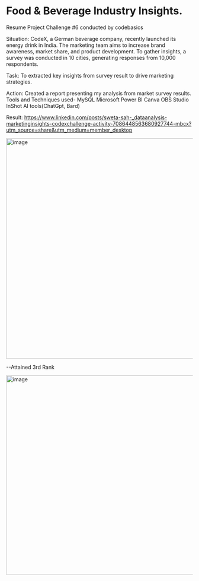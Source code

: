 # Food & Beverage Industry Insights.

Resume Project Challenge #6 conducted by codebasics

Situation:
CodeX, a German beverage company, recently launched its energy drink in India. The marketing team aims to increase brand awareness, market share, and product development. To gather insights, a survey was conducted in 10 cities, generating responses from 10,000 respondents. 

Task:
To extracted key insights from survey result to drive marketing strategies.

Action:
Created a report presenting my analysis from market survey results.
Tools and Techniques used-
MySQL
Microsoft Power BI
Canva
OBS Studio
InShot
AI tools(ChatGpt, Bard)

Result:
https://www.linkedin.com/posts/sweta-sah-_dataanalysis-marketinginsights-codexchallenge-activity-7086448563680927744-mbcx?utm_source=share&utm_medium=member_desktop


<img width="595" alt="image" src="https://github.com/Sweta-Sah/Food-Beverage-Industry-Insights./assets/132820867/cd4ddca3-52d8-47d8-b426-af99513cb759">


--Attained 3rd Rank

<img width="538" alt="image" src="https://github.com/Sweta-Sah/Food-Beverage-Industry-Insights./assets/132820867/82cc38d5-509f-4347-84b6-48de0f1e54ec">



